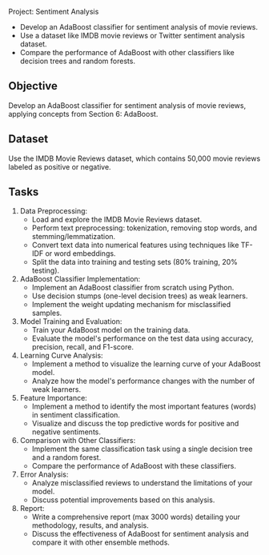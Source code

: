 Project: Sentiment Analysis

* Develop an AdaBoost classifier for sentiment analysis of movie reviews.
* Use a dataset like IMDB movie reviews or Twitter sentiment analysis dataset.
* Compare the performance of AdaBoost with other classifiers like decision trees and random forests.


## Objective
Develop an AdaBoost classifier for sentiment analysis of movie reviews, applying concepts from Section 6: AdaBoost.

## Dataset
Use the IMDB Movie Reviews dataset, which contains 50,000 movie reviews labeled as positive or negative.

## Tasks
1. Data Preprocessing:
    * Load and explore the IMDB Movie Reviews dataset.
    * Perform text preprocessing: tokenization, removing stop words, and stemming/lemmatization.
    * Convert text data into numerical features using techniques like TF-IDF or word embeddings.
    * Split the data into training and testing sets (80% training, 20% testing).
2. AdaBoost Classifier Implementation:
    * Implement an AdaBoost classifier from scratch using Python.
    * Use decision stumps (one-level decision trees) as weak learners.
    * Implement the weight updating mechanism for misclassified samples.
3. Model Training and Evaluation:
    * Train your AdaBoost model on the training data.
    * Evaluate the model's performance on the test data using accuracy, precision, recall, and F1-score.
4. Learning Curve Analysis:
    * Implement a method to visualize the learning curve of your AdaBoost model.
    * Analyze how the model's performance changes with the number of weak learners.
5. Feature Importance:
    * Implement a method to identify the most important features (words) in sentiment classification.
    * Visualize and discuss the top predictive words for positive and negative sentiments.
6. Comparison with Other Classifiers:
    * Implement the same classification task using a single decision tree and a random forest.
    * Compare the performance of AdaBoost with these classifiers.
7. Error Analysis:
    * Analyze misclassified reviews to understand the limitations of your model.
    * Discuss potential improvements based on this analysis.
8. Report:
    * Write a comprehensive report (max 3000 words) detailing your methodology, results, and analysis.
    * Discuss the effectiveness of AdaBoost for sentiment analysis and compare it with other ensemble methods.
